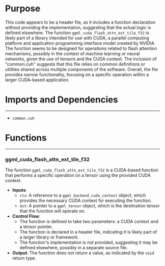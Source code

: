 # Purpose
This code appears to be a header file, as it includes a function declaration without providing the implementation, suggesting that the actual logic is defined elsewhere. The function `ggml_cuda_flash_attn_ext_tile_f32` is likely part of a library intended for use with CUDA, a parallel computing platform and application programming interface model created by NVIDIA. The function seems to be designed for operations related to flash attention mechanisms, possibly in the context of machine learning or neural networks, given the use of tensors and the CUDA context. The inclusion of "common.cuh" suggests that this file relies on common definitions or utilities shared across multiple components of the software. Overall, the file provides narrow functionality, focusing on a specific operation within a larger CUDA-based application.
# Imports and Dependencies

---
- `common.cuh`


# Functions

---
### ggml\_cuda\_flash\_attn\_ext\_tile\_f32
The function `ggml_cuda_flash_attn_ext_tile_f32` is a CUDA-based function that performs a specific operation on a tensor using the provided CUDA context.
- **Inputs**:
    - `ctx`: A reference to a `ggml_backend_cuda_context` object, which provides the necessary CUDA context for executing the function.
    - `dst`: A pointer to a `ggml_tensor` object, which is the destination tensor that the function will operate on.
- **Control Flow**:
    - The function is defined to take two parameters: a CUDA context and a tensor pointer.
    - The function is declared in a header file, indicating it is likely part of a larger library or framework.
    - The function's implementation is not provided, suggesting it may be defined elsewhere, possibly in a separate source file.
- **Output**: The function does not return a value, as indicated by the `void` return type.


